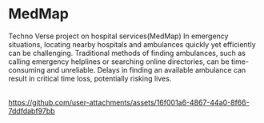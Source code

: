 # MedMap
Techno Verse project on hospital services(MedMap)
In emergency situations, locating nearby hospitals and ambulances quickly yet efficiently can be challenging. Traditional methods of finding ambulances, such as calling emergency helplines or searching online directories, can be time-consuming and unreliable. Delays in finding an available ambulance can result in critical time loss, potentially risking lives. <br><br>


https://github.com/user-attachments/assets/16f001a6-4867-44a0-8f66-7ddfdabf97bb

